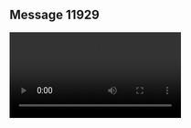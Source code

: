 ## Message 11929



![Video](https://data.iron-swords.co.il/2024/September/28/https://data.iron-swords.co.il/2024/September/28/11929/11929_media.mp4)
